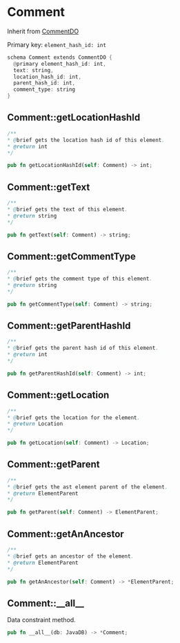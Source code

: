 # Comment

Inherit from [CommentDO](./CommentDO.md)

Primary key: `element_hash_id: int`

```rust
schema Comment extends CommentDO {
  @primary element_hash_id: int,
  text: string,
  location_hash_id: int,
  parent_hash_id: int,
  comment_type: string
}
```
## Comment::getLocationHashId

```java
/**
* @brief gets the location hash id of this element.
* @return int
*/
```
```rust
pub fn getLocationHashId(self: Comment) -> int;
```
## Comment::getText

```java
/**
* @brief gets the text of this element.
* @return string
*/
```
```rust
pub fn getText(self: Comment) -> string;
```
## Comment::getCommentType

```java
/**
* @brief gets the comment type of this element.
* @return string
*/
```
```rust
pub fn getCommentType(self: Comment) -> string;
```
## Comment::getParentHashId

```java
/**
* @brief gets the parent hash id of this element.
* @return int
*/
```
```rust
pub fn getParentHashId(self: Comment) -> int;
```
## Comment::getLocation

```java
/**
* @brief gets the location for the element.
* @return Location
*/
```
```rust
pub fn getLocation(self: Comment) -> Location;
```
## Comment::getParent

```java
/**
* @brief gets the ast element parent of the element.
* @return ElementParent 
*/
```
```rust
pub fn getParent(self: Comment) -> ElementParent;
```
## Comment::getAnAncestor

```java
/**
* @brief gets an ancestor of the element.
* @return ElementParent 
*/
```
```rust
pub fn getAnAncestor(self: Comment) -> *ElementParent;
```
## Comment::\_\_all\_\_

Data constraint method.

```rust
pub fn __all__(db: JavaDB) -> *Comment;
```
